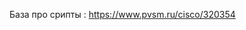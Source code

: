 База про срипты : https://www.pvsm.ru/cisco/320354                                                                                                 



